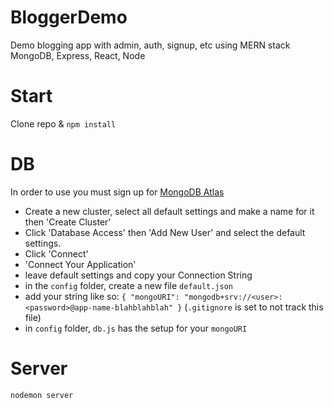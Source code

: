 # BloggerDemo

Demo blogging app with admin, auth, signup, etc using MERN stack
<br>
MongoDB, Express, React, Node

# Start

Clone repo & `npm install`

# DB

In order to use you must sign up for [MongoDB Atlas](https://www.mongodb.com/cloud/atlas)
<br>

- Create a new cluster, select all default settings and make a name for it then 'Create Cluster'
- Click 'Database Access' then 'Add New User' and select the default settings.
- Click 'Connect'
- 'Connect Your Application'
- leave default settings and copy your Connection String
- in the `config` folder, create a new file `default.json`
- add your string like so:
  `{ "mongoURI": "mongodb+srv://<user>:<password>@app-name-blahblahblah" }`
  (`.gitignore` is set to not track this file)
- in `config` folder, `db.js` has the setup for your `mongoURI`

# Server

`nodemon server`

